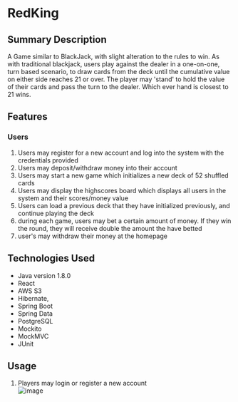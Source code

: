 # RedKing
## Summary Description

A Game similar to BlackJack, with slight alteration to the rules to win. As with traditional blackjack, users play against the dealer in a one-on-one, turn based scenario, to draw cards from the deck until the cumulative value on either side reaches 21 or over. The player may 'stand' to hold the value of their cards and pass the turn to the dealer. Which ever hand is closest to 21 wins.

## Features

### Users
1. Users may register for a new account and log into the system with the credentials provided
2. Users may deposit/withdraw money into their account
3. Users may start a new game which initializes a new deck of 52 shuffled cards
4. Users may display the highscores board which displays all users in the system and their scores/money value
5. Users can load a previous deck that they have initialized previously, and continue playing the deck
6. during each game, users may bet a certain amount of money. If they win the round, they will receive double the amount the have betted
7. user's may withdraw their money at the homepage

## Technologies Used
- Java version 1.8.0
- React
- AWS S3
- Hibernate,
- Spring Boot
- Spring Data
- PostgreSQL
- Mockito
- MockMVC
- JUnit

## Usage
1. Players may login or register a new account<br/>
![image](https://user-images.githubusercontent.com/101683611/171944639-b03c942a-02e1-4cd7-aaba-ccd06fb79eaf.png)<br/>

